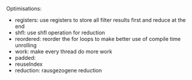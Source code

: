 Optimisations:
 - registers: use registers to store all filter results first and reduce at the end
 - shfl: use shfl operation for reduction
 - reordered: reorder the for loops to make better use of compile time unrolling
 - work: make every thread do more work
 - padded:
 - reuseIndex
 - reduction: rausgezogene reduction
